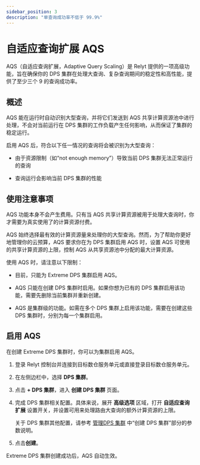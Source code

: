```yaml
---
sidebar_position: 3
description: "单查询成功率不低于 99.9%"
---
```


# 自适应查询扩展 AQS

AQS（自适应查询扩展，Adaptive Query Scaling）是 Relyt 提供的一项高级功能，旨在确保你的 DPS 集群在处理大查询、复杂查询期间的稳定性和高性能，提供了至少三个 9 的查询成功率。

## 概述

AQS 能在运行时自动识别大型查询，并将它们发送到 AQS 共享计算资源池中进行处理，不会对当前运行在 DPS 集群的工作负载产生任何影响，从而保证了集群的稳定运行。

启用 AQS 后，符合以下任一情况的查询将会被识别为大型查询：

- 由于资源限制（如“not enough memory”）导致当前 DPS 集群无法正常运行的查询

- 查询运行会影响当前 DPS 集群的性能

## 使用注意事项

AQS 功能本身不会产生费用。只有当 AQS 共享计算资源被用于处理大查询时，你才需要为真实使用了的计算资源付费。

AQS 始终选择最有效的计算资源量来处理你的大型查询。然而，为了帮助你更好地管理你的云预算，AQS 要求你在为 DPS 集群启用 AQS 时，设置 AQS 可使用的共享计算资源的上限，控制 AQS 从共享资源池中分配的最大计算资源。

使用 AQS 时，请注意以下限制：

- 目前，只能为 Extreme DPS 集群启用 AQS。

- AQS 只能在创建 DPS 集群时启用。如果你想为已有的 DPS 集群启用该功能，需要先删除当前集群并重新创建。

- AQS 是集群级的功能。如需在多个 DPS 集群上启用该功能，需要在创建这些 DPS 集群时，分别为每一个集群启用。


## 启用 AQS

在创建 Extreme DPS 集群时，你可以为集群启用 AQS。

1. 登录 Relyt 控制台并连接到目标数仓服务单元或直接登录目标数仓服务单元。

2. 在左侧边栏中，选择 **DPS 集群**。

3. 点击 **+ DPS 集群**，进入 **创建 DPS 集群** 页面。

4. 完成 DPS 集群相关配置。具体来说，展开 **高级选项** 区域，打开 **自适应查询扩展** 设置开关，并设置可用来处理路由大查询的额外计算资源的上限。

    关于 DPS 集群其他配置，请参考 [管理DPS 集群](manage-dps-clusters.md) 中“创建 DPS 集群”部分的参数说明。

5. 点击**创建**。

Extreme DPS 集群创建成功后，AQS 自动生效。

